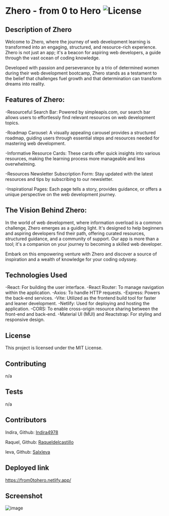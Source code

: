 # Zhero - from 0 to Hero ![License](https://img.shields.io/badge/license-MIT-brightgreen)

## Description of Zhero

Welcome to Zhero, where the journey of web development learning is transformed into an engaging, structured, and resource-rich experience. Zhero is not just an app; it's a beacon for aspiring web developers, a guide through the vast ocean of coding knowledge.

Developed with passion and perseverance by a trio of determined women during their web development bootcamp, Zhero stands as a testament to the belief that challenges fuel growth and that determination can transform dreams into reality.

## Features of Zhero:

-Resourceful Search Bar: Powered by simpleapis.com, our search bar allows users to effortlessly find relevant resources on web development topics.

-Roadmap Carousel: A visually appealing carousel provides a structured roadmap, guiding users through essential steps and resources needed for mastering web development.

-Informative Resource Cards: These cards offer quick insights into various resources, making the learning process more manageable and less overwhelming.

-Resources Newsletter Subscription Form: Stay updated with the latest resources and tips by subscribing to our newsletter.

-Inspirational Pages: Each page tells a story, provides guidance, or offers a unique perspective on the web development journey.

## The Vision Behind Zhero:

In the world of web development, where information overload is a common challenge, Zhero emerges as a guiding light. It's designed to help beginners and aspiring developers find their path, offering curated resources, structured guidance, and a community of support. Our app is more than a tool; it's a companion on your journey to becoming a skilled web developer.

Embark on this empowering venture with Zhero and discover a source of inspiration and a wealth of knowledge for your coding odyssey.

## Technologies Used

-React: For building the user interface.
-React Router: To manage navigation within the application.
-Axios: To handle HTTP requests.
-Express: Powers the back-end services.
-Vite: Utilized as the frontend build tool for faster and leaner development.
-Netlify: Used for deploying and hosting the application.
-CORS: To enable cross-origin resource sharing between the front-end and back-end.
-Material UI (MUI) and Reactstrap: For styling and responsive design.

 ## License
  This project is licensed under the MIT License.
  
  ## Contributing
  n/a
  
  ## Tests
  n/a

  ## Contributors

  Indira, Github: [Indira4978](https://github.com/Indira4978)
  
  Raquel, Github: [Raqueldelcastillo](https://github.com/Raqueldelcastillo)
  
  Ieva, Github: [SalxIeva](http://github.com/SalxIeva)

  ## Deployed link

  https://from0tohero.netlify.app/

## Screenshot

![image](https://github.com/Raqueldelcastillo/from0toHero/assets/133906072/2042722f-b6b4-44e8-ae7a-cc579f68220b)
